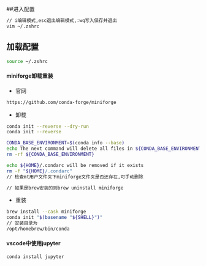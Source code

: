 ##进入配置
```sh
// i编辑模式,esc退出编辑模式,:wq写入保存并退出
vim ~/.zshrc
```
## 加载配置
```sh
source ~/.zshrc
```
#### miniforge卸载重装
- 官网
```sh
https://github.com/conda-forge/miniforge
```
- 卸载
```sh
conda init --reverse --dry-run
conda init --reverse

CONDA_BASE_ENVIRONMENT=$(conda info --base)
echo The next command will delete all files in ${CONDA_BASE_ENVIRONMENT}
rm -rf ${CONDA_BASE_ENVIRONMENT}

echo ${HOME}/.condarc will be removed if it exists
rm -f "${HOME}/.condarc"
// 检查mt用户文件夹下miniforge文件夹是否还存在,可手动删除

// 如果是brew安装的则brew uninstall miniforge
```
- 重装
```sh
brew install --cask miniforge
conda init "$(basename "${SHELL}")"
// 安装目录为
/opt/homebrew/bin/conda
```
#### vscode中使用jupyter
```sh
conda install jupyter
```








